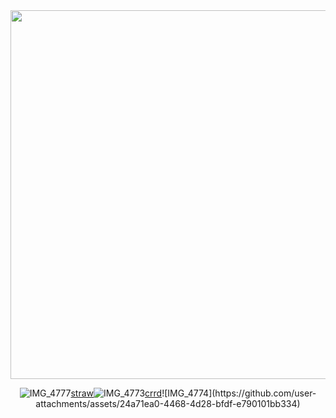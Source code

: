 <div align="center">










<img width="590" src="https://github.com/user-attachments/assets/91f247cd-2d65-4b1b-9b15-475a954e104e"/>



![IMG_4777](https://github.com/user-attachments/assets/e158693e-2624-494e-8f50-8be7ee9366c8)[straw](https://kira4.straw.page)![IMG_4773](https://github.com/user-attachments/assets/0efc8bad-5fa4-42c3-82d1-248db1650375)[crrd](https://adm1rree.carrd.co/?)![IMG_4774](https://github.com/user-attachments/assets/24a71ea0-4468-4d28-bfdf-e790101bb334)

